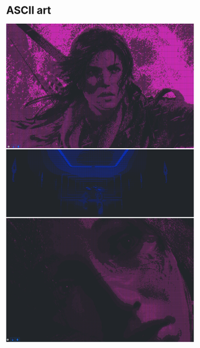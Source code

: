# ASCII art

![Sample Photo](examples/{619C6C4D-4ED3-4F3A-B389-657F2A78817E}.png)
![](examples/{6FDC905D-613A-4BE6-9B56-6EE1D3070217}.png)
![](examples/{C468B530-BBA1-4548-90D7-4FA440AE39AA}.png)
